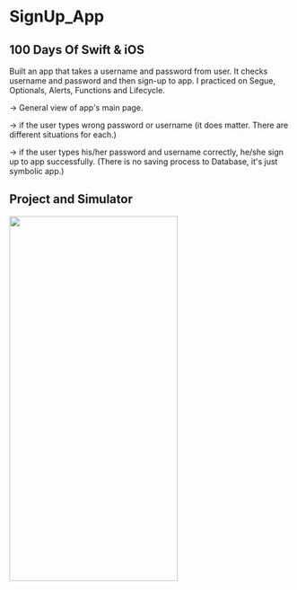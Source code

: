 # SignUp_App

## 100 Days Of Swift & iOS

Built an app that takes a username and password from user. It checks username and password and then sign-up to app.
I practiced on Segue, Optionals, Alerts, Functions and Lifecycle.

-> General view of app's main page.

-> if the user types wrong password or username (it does matter. There are different situations for each.)

-> if the user types his/her password and username correctly, he/she sign up to app successfully. (There is no saving process to Database, it's just symbolic app.)

## Project and Simulator

<p><img align="left" src="https://github.com/cnmalper/SignUpApp/blob/main/alert.gif" width="300" height="650"/></p>

